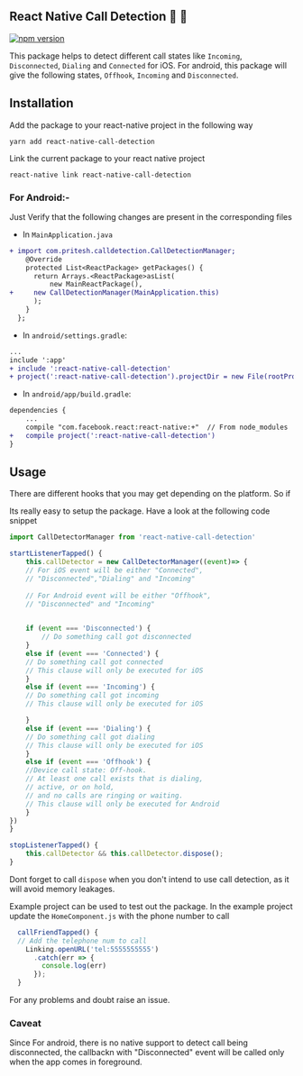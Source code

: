 ## React Native Call Detection 🎉 🎊
[![npm version](https://badge.fury.io/js/react-native-call-detection.svg)](https://badge.fury.io/js/react-native-call-detection)

This package helps to detect different call states like `Incoming`, `Disconnected`, `Dialing` and `Connected` for iOS. For android, this package will give the following states, `Offhook`, `Incoming` and `Disconnected`.

## Installation

Add the package to your react-native project in the following way

```shell
yarn add react-native-call-detection

```

Link the current package to your react native project

```shell
react-native link react-native-call-detection

```

### For Android:-
Just Verify that the following changes are present in the corresponding files

-  In `MainApplication.java`

``` diff
+ import com.pritesh.calldetection.CallDetectionManager;
	@Override
    protected List<ReactPackage> getPackages() {
      return Arrays.<ReactPackage>asList(
          new MainReactPackage(),
+     new CallDetectionManager(MainApplication.this)
      );
    }
  };
```
- In `android/settings.gradle`:

```diff
...
include ':app'
+ include ':react-native-call-detection'
+ project(':react-native-call-detection').projectDir = new File(rootProject.projectDir, '../node_modules/react-native-call-detection/android')
``` 
	
- In `android/app/build.gradle`:

```diff
dependencies {
    ...
    compile "com.facebook.react:react-native:+"  // From node_modules
+   compile project(':react-native-call-detection')
}
```

## Usage
There are different hooks that you may get depending on the platform. So if

Its really easy to setup the package. Have a look at the following code snippet

``` javascript
import CallDetectorManager from 'react-native-call-detection'

startListenerTapped() {
	this.callDetector = new CallDetectorManager((event)=> {
	// For iOS event will be either "Connected",
	// "Disconnected","Dialing" and "Incoming"
	
	// For Android event will be either "Offhook",
	// "Disconnected" and "Incoming"
	

	if (event === 'Disconnected') {
		// Do something call got disconnected
	} 
	else if (event === 'Connected') {
	// Do something call got connected
	// This clause will only be executed for iOS
	} 
	else if (event === 'Incoming') {
	// Do something call got incoming
	// This clause will only be executed for iOS

	}
	else if (event === 'Dialing') {
	// Do something call got dialing
	// This clause will only be executed for iOS
	} 
	else if (event === 'Offhook') {
	//Device call state: Off-hook. 
	// At least one call exists that is dialing,
	// active, or on hold, 
	// and no calls are ringing or waiting.
	// This clause will only be executed for Android
	} 
})
}

stopListenerTapped() {
	this.callDetector && this.callDetector.dispose();
}

```

Dont forget to call `dispose` when you don't intend to use call detection, as it will avoid memory leakages.

Example project can be used to test out the package. In the example project update the `HomeComponent.js` with the phone number to call

```javascript
  callFriendTapped() {
  // Add the telephone num to call
    Linking.openURL('tel:5555555555')
      .catch(err => {
        console.log(err)
      });
  }
```
For any problems and doubt raise an issue.

### Caveat 
Since For android, there is no native support to detect call being disconnected, the callbackn with "Disconnected" event will be called only when the app comes in foreground.

